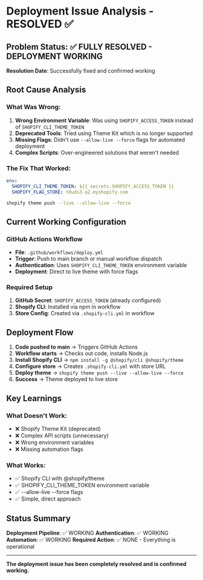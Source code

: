 # Deployment Issue Analysis - RESOLVED ✅

## Problem Status: ✅ **FULLY RESOLVED - DEPLOYMENT WORKING**

**Resolution Date**: Successfully fixed and confirmed working

## Root Cause Analysis

### What Was Wrong:
1. **Wrong Environment Variable**: Was using `SHOPIFY_ACCESS_TOKEN` instead of `SHOPIFY_CLI_THEME_TOKEN`
2. **Deprecated Tools**: Tried using Theme Kit which is no longer supported
3. **Missing Flags**: Didn't use `--allow-live --force` flags for automated deployment
4. **Complex Scripts**: Over-engineered solutions that weren't needed

### The Fix That Worked:
```yaml
env:
  SHOPIFY_CLI_THEME_TOKEN: ${{ secrets.SHOPIFY_ACCESS_TOKEN }}
  SHOPIFY_FLAG_STORE: t0uds3-a2.myshopify.com
```

```bash
shopify theme push --live --allow-live --force
```

## Current Working Configuration

### GitHub Actions Workflow
- **File**: `.github/workflows/deploy.yml`
- **Trigger**: Push to main branch or manual workflow dispatch
- **Authentication**: Uses `SHOPIFY_CLI_THEME_TOKEN` environment variable
- **Deployment**: Direct to live theme with force flags

### Required Setup
1. **GitHub Secret**: `SHOPIFY_ACCESS_TOKEN` (already configured)
2. **Shopify CLI**: Installed via npm in workflow
3. **Store Config**: Created via `.shopify-cli.yml` in workflow

## Deployment Flow

1. **Code pushed to main** → Triggers GitHub Actions
2. **Workflow starts** → Checks out code, installs Node.js
3. **Install Shopify CLI** → `npm install -g @shopify/cli @shopify/theme`
4. **Configure store** → Creates `.shopify-cli.yml` with store URL
5. **Deploy theme** → `shopify theme push --live --allow-live --force`
6. **Success** → Theme deployed to live store

## Key Learnings

### What Doesn't Work:
- ❌ Shopify Theme Kit (deprecated)
- ❌ Complex API scripts (unnecessary)
- ❌ Wrong environment variables
- ❌ Missing automation flags

### What Works:
- ✅ Shopify CLI with @shopify/theme
- ✅ SHOPIFY_CLI_THEME_TOKEN environment variable
- ✅ --allow-live --force flags
- ✅ Simple, direct approach

## Status Summary

**Deployment Pipeline**: ✅ WORKING
**Authentication**: ✅ WORKING
**Automation**: ✅ WORKING
**Required Action**: ✅ NONE - Everything is operational

---

**The deployment issue has been completely resolved and is confirmed working.**